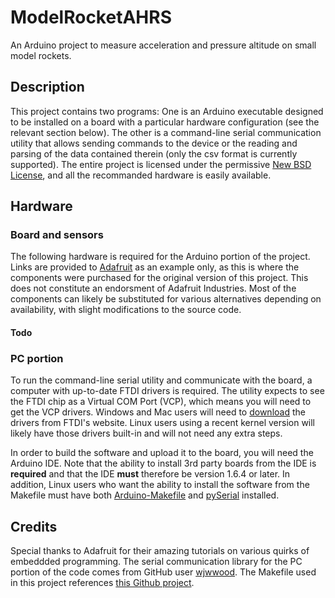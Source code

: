 ModelRocketAHRS
===============
An Arduino project to measure acceleration and pressure altitude on small 
model rockets.

Description
-----------
This project contains two programs: One is an Arduino executable designed 
to be installed on a board with a particular hardware configuration 
(see the relevant section below). The other is a command-line serial 
communication utility that allows sending commands to the device or the 
reading and parsing of the data contained therein (only the csv format is 
currently supported). The entire project is licensed under the permissive 
[New BSD License](./LICENSE), and all the recommanded hardware is 
easily available.

Hardware
--------
### Board and sensors
The following hardware is required for the Arduino portion of the project. 
Links are provided to [Adafruit](https://www.adafruit.com/) as an example 
only, as this is where the components were purchased for the original 
version of this project. This does not constitute an endorsment of Adafruit 
Industries. Most of the components can likely be substituted for various 
alternatives depending on availability, with slight 
modifications to the source code.

#### Todo

### PC portion
To run the command-line serial utility and communicate with the board, 
a computer with up-to-date FTDI drivers is required. The utility expects 
to see the FTDI chip as a Virtual COM Port (VCP), which means you will 
need to get the VCP drivers. Windows and Mac users will need to 
[download](http://www.ftdichip.com/Drivers/VCP.htm) the drivers from 
FTDI's website. Linux users using a recent kernel version will likely 
have those drivers built-in and will not need any extra steps.

In order to build the software and upload it to the board, you will need 
the Arduino IDE. Note that the ability to install 3rd party boards from 
the IDE is **required** and that the IDE **must** therefore be version 1.6.4 
or later. In addition, Linux users who want the ability to install the 
software from the Makefile must have both 
[Arduino-Makefile](https://github.com/sudar/Arduino-Makefile#installation) 
and [pySerial](https://github.com/sudar/Arduino-Makefile#pyserial) installed.

Credits
-------
Special thanks to Adafruit for their amazing tutorials on various 
quirks of embeddded programming. 
The serial communication library for the PC portion of the code comes from 
GitHub user [wjwwood](https://github.com/wjwwood/serial). 
The Makefile used in this project references 
[this Github project](https://github.com/sudar/Arduino-Makefile).
